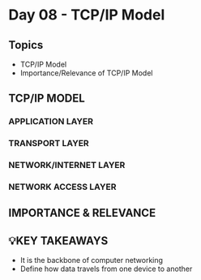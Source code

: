 # Day 08 - TCP/IP Model
## Topics
- TCP/IP Model
- Importance/Relevance of TCP/IP Model

## TCP/IP MODEL


### APPLICATION LAYER


### TRANSPORT LAYER


### NETWORK/INTERNET LAYER


### NETWORK ACCESS LAYER


## IMPORTANCE & RELEVANCE


## 💡KEY TAKEAWAYS
- It is the backbone of computer networking
- Define how data travels from one device to another

